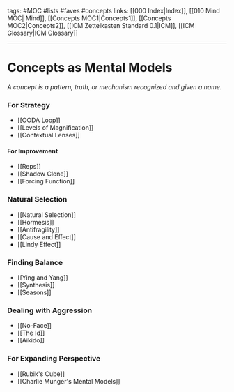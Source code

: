 tags: #MOC #lists #faves #concepts
links: [[000 Index|Index]], [[010 Mind MOC| Mind]], [[Concepts MOC1|Concepts1]], [[Concepts MOC2|Concepts2]], [[ICM Zettelkasten Standard 0.1|ICM]], [[ICM Glossary|ICM Glossary]]

---
# Concepts as Mental Models
*A concept is a pattern, truth, or mechanism recognized and given a name.*

### For Strategy
- [[OODA Loop]]
- [[Levels of Magnification]]  
- [[Contextual Lenses]]

#### For Improvement
- [[Reps]] 
- [[Shadow Clone]]
- [[Forcing Function]] 

### Natural Selection
- [[Natural Selection]]
- [[Hormesis]]
- [[Antifragility]]
- [[Cause and Effect]]
- [[Lindy Effect]] 

### Finding Balance
- [[Ying and Yang]]
- [[Synthesis]]
- [[Seasons]]

### Dealing with Aggression
- [[No-Face]]
- [[The Id]]
- [[Aikido]] 

### For Expanding Perspective
- [[Rubik's Cube]]
- [[Charlie Munger's Mental Models]]
